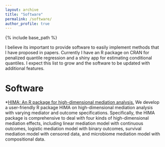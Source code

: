 ```yaml
---
layout: archive
title: "Software"
permalink: /software/
author_profile: true
---
```


{% include base_path %}

I believe its important to provide software to easily implement methods that I have proposed in papers. Currently I have an R package on CRAN for penalized quantile regression and a shiny app for estimating conditional quantiles. I expect this list to grow and the software to be updated with additional features.


Software
======
*<a href="https://CRAN.R-project.org/package=HIMA">HIMA: An R package for high-dimensional mediation analysis.</a>  We develop a user-friendly R package  HIMA on high-dimensional mediation analysis with varying mediator and outcome specifications. Specifically, the HIMA package is comprehensive to deal with four kinds of high-dimensional mediation effects, including linear mediation model with continuous outcomes, logistic mediation model with binary outcomes, survival mediation model with censored data, and microbiome mediation model with compositional data. 

